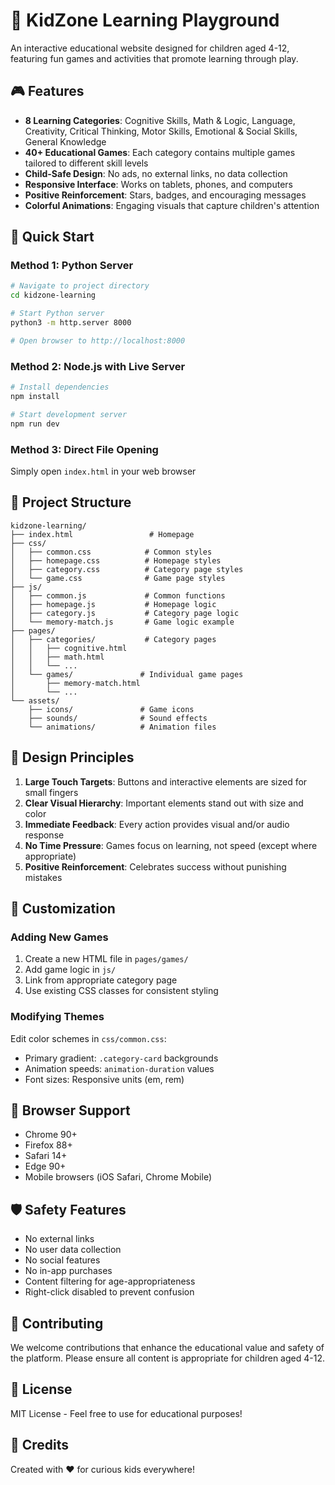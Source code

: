 # 🌈 KidZone Learning Playground

An interactive educational website designed for children aged 4-12, featuring fun games and activities that promote learning through play.

## 🎮 Features

- **8 Learning Categories**: Cognitive Skills, Math & Logic, Language, Creativity, Critical Thinking, Motor Skills, Emotional & Social Skills, General Knowledge
- **40+ Educational Games**: Each category contains multiple games tailored to different skill levels
- **Child-Safe Design**: No ads, no external links, no data collection
- **Responsive Interface**: Works on tablets, phones, and computers
- **Positive Reinforcement**: Stars, badges, and encouraging messages
- **Colorful Animations**: Engaging visuals that capture children's attention

## 🚀 Quick Start

### Method 1: Python Server
```bash
# Navigate to project directory
cd kidzone-learning

# Start Python server
python3 -m http.server 8000

# Open browser to http://localhost:8000
```

### Method 2: Node.js with Live Server
```bash
# Install dependencies
npm install

# Start development server
npm run dev
```

### Method 3: Direct File Opening
Simply open `index.html` in your web browser

## 📁 Project Structure

```
kidzone-learning/
├── index.html                 # Homepage
├── css/
│   ├── common.css            # Common styles
│   ├── homepage.css          # Homepage styles
│   ├── category.css          # Category page styles
│   └── game.css              # Game page styles
├── js/
│   ├── common.js             # Common functions
│   ├── homepage.js           # Homepage logic
│   ├── category.js           # Category page logic
│   └── memory-match.js       # Game logic example
├── pages/
│   ├── categories/           # Category pages
│   │   ├── cognitive.html
│   │   ├── math.html
│   │   └── ...
│   └── games/               # Individual game pages
│       ├── memory-match.html
│       └── ...
└── assets/
    ├── icons/               # Game icons
    ├── sounds/              # Sound effects
    └── animations/          # Animation files
```

## 🎨 Design Principles

1. **Large Touch Targets**: Buttons and interactive elements are sized for small fingers
2. **Clear Visual Hierarchy**: Important elements stand out with size and color
3. **Immediate Feedback**: Every action provides visual and/or audio response
4. **No Time Pressure**: Games focus on learning, not speed (except where appropriate)
5. **Positive Reinforcement**: Celebrates success without punishing mistakes

## 🔧 Customization

### Adding New Games
1. Create a new HTML file in `pages/games/`
2. Add game logic in `js/`
3. Link from appropriate category page
4. Use existing CSS classes for consistent styling

### Modifying Themes
Edit color schemes in `css/common.css`:
- Primary gradient: `.category-card` backgrounds
- Animation speeds: `animation-duration` values
- Font sizes: Responsive units (em, rem)

## 📱 Browser Support

- Chrome 90+
- Firefox 88+
- Safari 14+
- Edge 90+
- Mobile browsers (iOS Safari, Chrome Mobile)

## 🛡️ Safety Features

- No external links
- No user data collection
- No social features
- No in-app purchases
- Content filtering for age-appropriateness
- Right-click disabled to prevent confusion

## 🤝 Contributing

We welcome contributions that enhance the educational value and safety of the platform. Please ensure all content is appropriate for children aged 4-12.

## 📄 License

MIT License - Feel free to use for educational purposes!

## 🌟 Credits

Created with ❤️ for curious kids everywhere!
